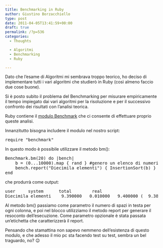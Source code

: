 ```yaml
---
title: Benchmarking in Ruby
author: Giustino Borzacchiello
type: post
date: 2011-04-05T13:41:59+00:00
draft: true
permalink: /?p=536
categories:
  - Thoughts

  - Algoritmi
  - Benchmarking
  - Ruby

---
```

Dato che l&#8217;esame di Algoritmi mi sembrava troppo teorico, ho deciso di implementare tutti i vari algoritmi che studierò in Ruby (così almeno faccio due cose buone).

Si è posto subito il problema del Benchmarking per misurare empiricamente il tempo impiegato dai vari algoritmi per la risoluzione e per il successivo confronto dei risultati con l&#8217;analisi teorica.  
<!--more-->

  
Ruby contiene il [modulo Benchmark][1] che ci consente di effettuare proprio queste analisi.

Innanzitutto bisogna includere il modulo nel nostro script:

<pre class="prettyprint">require "benchmark"
</pre>

In questo modo è possibile utilizzare il metodo bm():

<pre class="prettyprint">Benchmark.bm(20) do |bench|
    b = (0...10000).map { rand } #genero un elenco di numeri random
    bench.report("Diecimila elementi") { InsertionSort(b) } 
end
</pre>

che produrrà come output:

<pre class="prettyprint">user     system      total        real
Diecimila elementi    9.390000   0.010000   9.400000 (  9.385660)
</pre>

Al metodo bm() passiamo come parametro il numero di spazi in testa per ogni colonna, e poi nel blocco utilizziamo il metodo report per generare il resoconto dell&#8217;esecuzione. Come parametro opzionale è stata passata un&#8217;etichetta che caratterizzerà il report.

Pensando che stamattina non sapevo nemmeno dell&#8217;esistenza di questo modulo, e che adesso il mio pc sta facendo test su test, sembra un bel traguardo, no? 😉

 [1]: http://ruby-doc.org/stdlib/libdoc/benchmark/rdoc/index.html